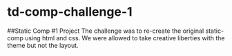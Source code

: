 # td-comp-challenge-1
##Static Comp #1 Project
The challenge was to re-create the original static-comp using html and css.
We were allowed to take creative liberties with the theme but not the layout. 

